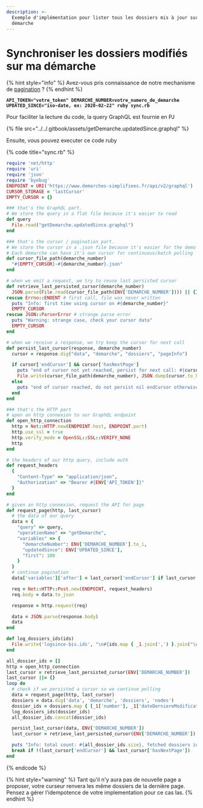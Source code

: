 ```yaml
---
description: >-
  Exemple d'implémentation pour lister tous les dossiers mis à jour sur votre
  démarche
---
```


# Synchroniser les dossiers modifiés sur ma démarche

{% hint style="info" %}
Avez-vous pris connaissance de notre mechanisme de [pagination](../pagination.md) ?
{% endhint %}

<pre class="language-bash"><code class="lang-bash"><strong>API_TOKEN="votre_token" DEMARCHE_NUMBER=votre_numero_de_demarche UPDATED_SINCE="iso-date, ex: 2020-02-22" ruby sync.rb
</strong></code></pre>

Pour faciliter la lecture du code, la query GraphQL est fournie en PJ

{% file src="../../.gitbook/assets/getDemarche.updatedSince.graphql" %}

Ensuite, vous pouvez executer ce code ruby

{% code title="sync.rb" %}
```ruby
require 'net/http'
require 'uri'
require 'json'
require 'byebug'
ENDPOINT = URI('https://www.demarches-simplifiees.fr/api/v2/graphql')
CURSOR_STORAGE = 'lastCursor'
EMPTY_CURSOR = {}

### that's the GraphQL part.
# We store the query in a flat file because it's easier to read
def query
  File.read("getDemarche.updatedSince.graphql")
end

### that's the cursor / pagination part.
# We store the cursor in a .json file because it's easier for the demo
# Each demarche can have it's own cursor for continuous/batch polling
def cursor_file_path(demarche_number)
  "#{EMPTY_CURSOR}-#{demarche_number}.json"
end

# when we emit a request, we try to reuse last persisted cursor
def retrieve_last_persisted_cursor(demarche_number)
  JSON.parse(File.read(cursor_file_path(ENV['DEMARCHE_NUMBER']))) || {}
rescue Errno::ENOENT # first call, file was never written
  puts "Info: first time using cursor on #{demarche_number}"
  EMPTY_CURSOR
rescue JSON::ParserError # strange parse error
  puts "Warning: strange case, check your cursor data"
  EMPTY_CURSOR
end

# when we receive a response, we try keep the cursor for next call
def persist_last_cursor(response, demarche_number)
  cursor = response.dig("data", "demarche", "dossiers", "pageInfo")

  if cursor['endCursor'] && cursor['hasNextPage']
    puts "end of cursor not yet reached, persist for next call: #{cursor.inspect}"
    File.write(cursor_file_path(demarche_number), JSON.dump(cursor.to_h), mode: 'w')
  else
    puts "end of cursor reached, do not persist nil endCursor otherwise restart full listing: #{cursor.inspect}"
  end
end

### that's the HTTP part
# open an http connexion to our GraphQL endpoint
def open_http_connection
  http = Net::HTTP.new(ENDPOINT.host, ENDPOINT.port)
  http.use_ssl = true
  http.verify_mode = OpenSSL::SSL::VERIFY_NONE
  http
end

# the headers of our http query, include auth
def request_headers
  {
    "Content-Type" => "application/json",
    "Authorization" => "Bearer #{ENV['API_TOKEN']}"
  }
end

# given an http connexion, request the API for page
def request_page(http, last_cursor)
  # the data of our query
  data = {
    "query" => query,
    "operationName" => "getDemarche",
    "variables" => {
      "demarcheNumber": ENV['DEMARCHE_NUMBER'].to_i,
      "updatedSince": ENV['UPDATED_SINCE'],
      "first": 100
    }
  }
  # continue pagination
  data['variables']['after'] = last_cursor['endCursor'] if last_cursor

  req = Net::HTTP::Post.new(ENDPOINT, request_headers)
  req.body = data.to_json

  response = http.request(req)

  data = JSON.parse(response.body)
  data
end

def log_dossiers_ids(ids)
  File.write('logsince-bis.ids', "\n#{ids.map { _1.join(',') }.join("\n")}", mode: 'a')
end

all_dossier_ids = []
http = open_http_connection
last_cursor = retrieve_last_persisted_cursor(ENV['DEMARCHE_NUMBER'])
last_cursor ||= {}
loop do
  # check if we persisted a cursor so we continue polling
  data = request_page(http, last_cursor)
  dossiers = data.dig('data', 'demarche', 'dossiers', 'nodes')
  dossier_ids = dossiers.map { [_1['number'], _1['dateDerniereModification']] }
  log_dossiers_ids(dossier_ids)
  all_dossier_ids.concat(dossier_ids)

  persist_last_cursor(data, ENV['DEMARCHE_NUMBER'])
  last_cursor = retrieve_last_persisted_cursor(ENV['DEMARCHE_NUMBER'])

  puts "Info: total count: #{all_dossier_ids.size}, fetched dossiers ids: #{dossiers.map { _1['number'] }.join(', ')}"
  break if !(last_cursor['endCursor'] && last_cursor['hasNextPage'])
end

```
{% endcode %}

{% hint style="warning" %}
Tant qu'il n'y aura pas de nouvelle page a proposer, votre curseur renvera les même dossiers de la dernière page. Pensez a gérer l'idempotence de votre implementation pour ce cas las.
{% endhint %}
